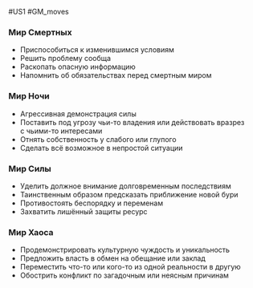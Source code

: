 #US1 #GM_moves  

### Мир Смертных 
- Приспособиться к изменившимся условиям 
- Решить проблему сообща 
- Раскопать опасную информацию 
- Напомнить об обязательствах перед смертным миром
### Мир Ночи 
- Агрессивная демонстрация силы 
- Поставить под угрозу чьи-то владения или действовать вразрез с чьими-то интересами 
- Отнять собственность у слабого или глупого 
- Сделать всё возможное в непростой ситуации 
### Мир Силы 
- Уделить должное внимание долговременным последствиям 
- Таинственным образом предсказать приближение новой бури 
- Противостоять беспорядку и переменам 
- Захватить лишённый защиты ресурс 
### Мир Хаоса 
- Продемонстрировать культурную чуждость и уникальность 
- Предложить власть в обмен на обещание или заклад 
- Переместить что-то или кого-то из одной реальности в другую 
- Обострить конфликт по загадочным или неясным причинам